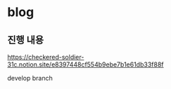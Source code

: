 # blog

## 진행 내용
https://checkered-soldier-31c.notion.site/e8397448cf554b9ebe7b1e61db33f88f

develop branch